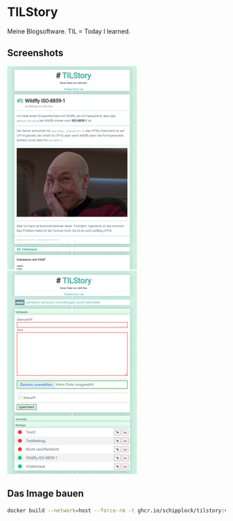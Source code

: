 # TILStory

Meine Blogsoftware. TIL = Today I learned.

## Screenshots

![](</screenshots/screenshot1_small.png>)
![](</screenshots/screenshot2_small.png>)

## Das Image bauen

```bash
docker build --network=host --force-rm -t ghcr.io/schipplock/tilstory:v0.0.6 .
```